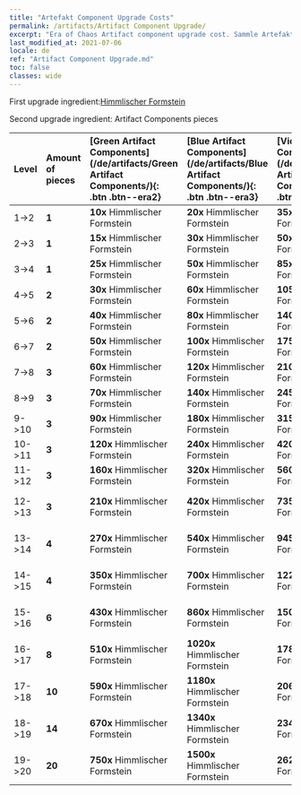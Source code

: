 ```yaml
---
title: "Artefakt Component Upgrade Costs"
permalink: /artifacts/Artifact Component Upgrade/
excerpt: "Era of Chaos Artifact component upgrade cost. Sammle Artefakte, um die Attribute deiner Helden zu verbessern und mächtige Fähigkeiten freizuschalten."
last_modified_at: 2021-07-06
locale: de
ref: "Artifact Component Upgrade.md"
toc: false
classes: wide
---
```


  First upgrade ingredient:[Himmlischer Formstein](/ItemsDE/art_188/)

  Second upgrade ingredient: Artifact Components pieces 

  |  Level  | Amount of pieces | [Green Artifact Components](/de/artifacts/Green Artifact Components/){: .btn .btn--era2} | [Blue Artifact Components](/de/artifacts/Blue Artifact Components/){: .btn .btn--era3} | [Violet Artifact Components](/de/artifacts/Violet Artifact Components/){: .btn .btn--era4} | [Orange Artifact Components](/de/artifacts/Orange Artifact Components/){: .btn .btn--era5} | [RED Artifact Components](/de/artifacts/RED Artifact Components/){: .btn .btn--era6} |
  |:--------|:-----------------|:-------|:-------|:-------|:-------|:-------|
  | 1->2  | **1** | **10x** Himmlischer Formstein | **20x** Himmlischer Formstein | **35x** Himmlischer Formstein | **60x** Himmlischer Formstein | **60x** Himmlischer Formstein |
  | 2->3  | **1** | **15x** Himmlischer Formstein | **30x** Himmlischer Formstein | **50x** Himmlischer Formstein | **85x** Himmlischer Formstein | **85x** Himmlischer Formstein |
  | 3->4  | **1** | **25x** Himmlischer Formstein | **50x** Himmlischer Formstein | **85x** Himmlischer Formstein | **145x** Himmlischer Formstein | **145x** Himmlischer Formstein |
  | 4->5  | **2** | **30x** Himmlischer Formstein | **60x** Himmlischer Formstein | **105x** Himmlischer Formstein | **180x** Himmlischer Formstein | **180x** Himmlischer Formstein |
  | 5->6  | **2** | **40x** Himmlischer Formstein | **80x** Himmlischer Formstein | **140x** Himmlischer Formstein | **240x** Himmlischer Formstein | **240x** Himmlischer Formstein |
  | 6->7  | **2** | **50x** Himmlischer Formstein | **100x** Himmlischer Formstein | **175x** Himmlischer Formstein | **300x** Himmlischer Formstein | **300x** Himmlischer Formstein |
  | 7->8  | **3** | **60x** Himmlischer Formstein | **120x** Himmlischer Formstein | **210x** Himmlischer Formstein | **360x** Himmlischer Formstein | **360x** Himmlischer Formstein |
  | 8->9  | **3** | **70x** Himmlischer Formstein | **140x** Himmlischer Formstein | **245x** Himmlischer Formstein | **420x** Himmlischer Formstein | **420x** Himmlischer Formstein |
  | 9->10  | **3** | **90x** Himmlischer Formstein | **180x** Himmlischer Formstein | **315x** Himmlischer Formstein | **540x** Himmlischer Formstein | **540x** Himmlischer Formstein |
  | 10->11  | **3** | **120x** Himmlischer Formstein | **240x** Himmlischer Formstein | **420x** Himmlischer Formstein | **720x** Himmlischer Formstein | **720x** Himmlischer Formstein |
  | 11->12  | **3** | **160x** Himmlischer Formstein | **320x** Himmlischer Formstein | **560x** Himmlischer Formstein | **960x** Himmlischer Formstein | **960x** Himmlischer Formstein |
  | 12->13  | **3** | **210x** Himmlischer Formstein | **420x** Himmlischer Formstein | **735x** Himmlischer Formstein | **1260x** Himmlischer Formstein | **1260x** Himmlischer Formstein |
  | 13->14  | **4** | **270x** Himmlischer Formstein | **540x** Himmlischer Formstein | **945x** Himmlischer Formstein | **1620x** Himmlischer Formstein | **1620x** Himmlischer Formstein |
  | 14->15  | **4** | **350x** Himmlischer Formstein | **700x** Himmlischer Formstein | **1225x** Himmlischer Formstein | **2100x** Himmlischer Formstein | **2100x** Himmlischer Formstein |
  | 15->16  | **6** | **430x** Himmlischer Formstein | **860x** Himmlischer Formstein | **1505x** Himmlischer Formstein | **2580x** Himmlischer Formstein | **2580x** Himmlischer Formstein |
  | 16->17  | **8** | **510x** Himmlischer Formstein | **1020x** Himmlischer Formstein | **1785x** Himmlischer Formstein | **3060x** Himmlischer Formstein | **3060x** Himmlischer Formstein |
  | 17->18  | **10** | **590x** Himmlischer Formstein | **1180x** Himmlischer Formstein | **2065x** Himmlischer Formstein | **3540x** Himmlischer Formstein | **3540x** Himmlischer Formstein |
  | 18->19  | **14** | **670x** Himmlischer Formstein | **1340x** Himmlischer Formstein | **2345x** Himmlischer Formstein | **4020x** Himmlischer Formstein | **4020x** Himmlischer Formstein |
  | 19->20  | **20** | **750x** Himmlischer Formstein | **1500x** Himmlischer Formstein | **2625x** Himmlischer Formstein | **4500x** Himmlischer Formstein | **4500x** Himmlischer Formstein |

